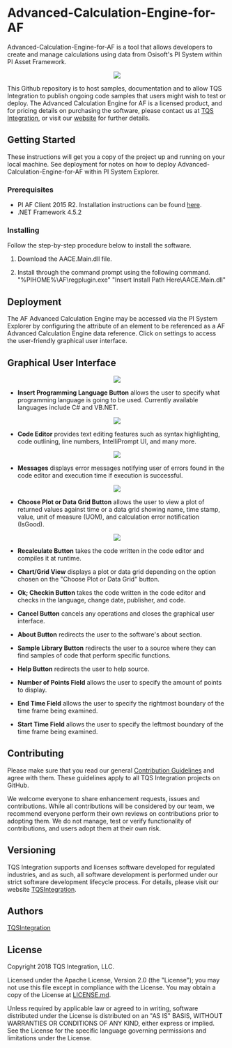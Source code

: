 # Advanced-Calculation-Engine-for-AF

Advanced-Calculation-Engine-for-AF is a tool that allows developers to create and manage calculations using data from Osisoft's PI System within PI Asset Framework.

<p align="center">
  <img src="images/Demo75.gif">
</p>

This Github repository is to host samples, documentation and to allow TQS Integration to publish ongoing code samples that users might wish to test or deploy. The Advanced Calculation Engine for AF is a licensed product, and for pricing details on purchasing the software, please contact us at [TQS Integration](mailto:sales@tqsintegration.com), or visit our [website](www.tqsintegration.com) for further details. 

## Getting Started

These instructions will get you a copy of the project up and running on your local machine. See deployment for notes on how to deploy Advanced-Calculation-Engine-for-AF within PI System Explorer.

### Prerequisites

* PI AF Client 2015 R2. Installation instructions can be found [here](https://livelibrary.osisoft.com).
* .NET Framework 4.5.2

### Installing

Follow the step-by-step procedure below to install the software.

1. Download the AACE.Main.dll file.

2. Install through the command prompt using the following command.  
"%PIHOME%\AF\regplugin.exe" "Insert Install Path Here\AACE.Main.dll"

## Deployment

The AF Advanced Calculation Engine may be accessed via the PI System Explorer by configuring the attribute of an element to be referenced as a AF Advanced Calculation Engine data reference. Click on settings to access the user-friendly graphical user interface.

## Graphical User Interface

<p align="center">
  <img src="images/ControlLayout.JPG">
</p>

* **Insert Programming Language Button** allows the user to specify what programming language is going to be used. Currently available languages include C# and VB.NET.

<p align="center">
  <img src="images/LanguageButton75.gif">
</p>

* **Code Editor** provides text editing features such as syntax highlighting, code outlining, line numbers, IntelliPrompt UI, and many more.  

<p align="center">
  <img src="images/CodeEditing75.gif">
</p>

* **Messages** displays error messages notifying user of errors found in the code editor and execution time if execution is successful. 

<p align="center">
  <img src="images/messages75.gif">
</p>

* **Choose Plot or Data Grid Button**  allows the user to view a plot of returned values against time or a data grid showing name, time stamp, value, unit of measure (UOM), and calculation error notification (IsGood). 

<p align="center">
  <img src="images/fields75.gif">
</p>

* **Recalculate Button**  takes the code written in the code editor and compiles it at runtime.  

* **Chart/Grid View** displays a plot or data grid depending on the option chosen on the "Choose Plot or Data Grid" button.  

* **Ok; Checkin Button** takes the code written in the code editor and checks in the language, change date, publisher, and code.  

* **Cancel Button**  cancels any operations and closes the graphical user interface.  

* **About Button**  redirects the user to the software's about section.

* **Sample Library Button** redirects the user to a source where they can find samples of code that perform specific functions.  

* **Help Button** redirects the user to help source.  

* **Number of Points Field**  allows the user to specify the amount of points to display.  

* **End Time Field**  allows the user to specify the rightmost boundary of the time frame being examined.  

* **Start Time Field**  allows the user to specify the leftmost boundary of the time frame being examined.  

## Contributing
Please make sure that you read our general [Contribution Guidelines](CODE_OF_CONDUCT.md) and agree with them. These guidelines apply to all TQS Integration projects on GitHub.

We welcome everyone to share enhancement requests, issues and contributions. While all contributions will be considered by our team, we recommend everyone perform their own reviews on contributions prior to adopting them. We do not manage, test or verify functionality of contributions, and users adopt them at their own risk. 

## Versioning

TQS Integration supports and licenses software developed for regulated industries, and as such, all software development is performed under our strict software development lifecycle process. For details, please visit our website [TQSIntegration](https://www.tqsintegration.com/).

## Authors

[TQSIntegration](https://www.tqsintegration.com/)

## License
Copyright 2018 TQS Integration, LLC.

Licensed under the Apache License, Version 2.0 (the "License"); you may not use this file except in compliance with the License. You may obtain a copy of the License at [LICENSE.md](LICENSE.md).

Unless required by applicable law or agreed to in writing, software distributed under the License is distributed on an "AS IS" BASIS, WITHOUT WARRANTIES OR CONDITIONS OF ANY KIND, either express or implied. See the License for the specific language governing permissions and limitations under the License.

